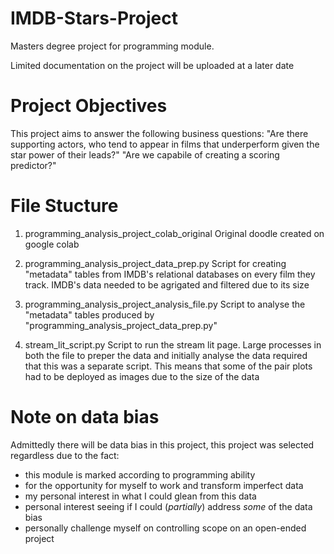# IMDB-Stars-Project

Masters degree project for programming module.

Limited documentation on the project will be uploaded at a later date


# Project Objectives

This project aims to answer the following business questions:
"Are there supporting actors, who tend to appear in films that underperform given the star power of their leads?"
"Are we capabile of creating a scoring predictor?"


# File Stucture
 
 1. programming_analysis_project_colab_original
  Original doodle created on google colab
  
 2. programming_analysis_project_data_prep.py
  Script for creating "metadata" tables from IMDB's relational databases on every film they track.
  IMDB's data needed to be agrigated and filtered due to its size

3. programming_analysis_project_analysis_file.py
  Script to analyse the "metadata" tables produced by "programming_analysis_project_data_prep.py"
  
4. stream_lit_script.py
  Script to run the stream lit page. Large processes in both the file to preper the data and initially analyse the data required that this was a separate script. This means that some of the pair plots had to be deployed as images due to the size of the data



# Note on data bias

Admittedly there will be data bias in this project, this project was selected regardless due to the fact:
 - this module is marked according to programming ability
 - for the opportunity for myself to work and transform imperfect data
 - my personal interest in what I could glean from this data
 - personal interest seeing if I could (*partially*) address *some* of the data bias
 - personally challenge myself on controlling scope on an open-ended project



